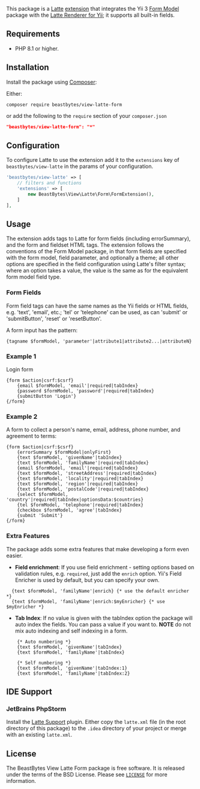 This package is a [Latte](https://latte.nette.org/) [extension](https://latte.nette.org/en/creating-extension) 
that integrates the Yii 3 [Form Model](https://github.com/yiisoft/form-model) package with the 
[Latte Renderer for Yii](https://github.com/beastbytes/view-latte); it supports all built-in fields.

## Requirements
- PHP 8.1 or higher.

## Installation
Install the package using [Composer](https://getcomposer.org):

Either:
```shell
composer require beastbytes/view-latte-form
```
or add the following to the `require` section of your `composer.json`
```json
"beastbytes/view-latte-form": "*"
```

## Configuration
To configure Latte to use the extension add it to the `extensions` key of `beastbytes/view-latte` in the params
of your configuration.

```php
'beastbytes/view-latte' => [
    // filters and functions
    'extensions' => [
        new BeastBytes\View\Latte\Form\FormExtension(),
    ]
],
```

## Usage
The extension adds tags to Latte for form fields (including errorSummary), and the form and fieldset HTML tags.
The extension follows the conventions of the Form Model package, in that form fields are specified with the form model,
field parameter, and optionally a theme;
all other options are specified in the field configuration using Latte's filter syntax;
where an option takes a value, the value is the same as for the equivalent form model field type. 

### Form Fields
Form field tags can have the same names as the Yii fields or HTML fields, e.g. 'text', 'email', etc.;
'tel' or 'telephone' can be used, as can 'submit' or 'submitButton', 'reset' or 'resetButton'.

A form input has the pattern:
```latte
{tagname $formModel, 'parameter'|attribute1|attribute2...|attributeN}
```

### Example 1
Login form
```latte
{form $action|csrf:$csrf}
    {email $formModel, 'email'|required|tabIndex}
    {password $formModel, 'password'|required|tabIndex}
    {submitButton 'Login'}
{/form}
```

### Example 2
A form to collect a person's name, email, address, phone number, and agreement to terms:
```latte
{form $action|csrf:$csrf}
    {errorSummary $formModel|onlyFirst}
    {text $formModel, 'givenName'|tabIndex}
    {text $formModel, 'familyName'|required|tabIndex}
    {email $formModel, 'email'|required|tabIndex}
    {text $formModel, 'streetAddress'|required|tabIndex}
    {text $formModel, 'locality'|required|tabIndex}
    {text $formModel, 'region'|required|tabIndex}
    {text $formModel, 'postalCode'|required|tabIndex}
    {select $formModel, 'country'|required|tabIndex|optionsData:$countries}
    {tel $formModel, 'telephone'|required|tabIndex}
    {checkbox $formModel, 'agree'|tabIndex}
    {submit 'Submit'}
{/form}
```

### Extra Features
The package adds some extra features that make developing a form even easier.

* **Field enrichment**: If you use field enrichment - setting options based on validation rules, e.g. `required`,
just add the `enrich` option. Yii's Field Enricher is used by default, but you can specify your own.
```latte
  {text $formModel, 'familyName'|enrich} {* use the default enricher *}
  {text $formModel, 'familyName'|enrich:$myEnricher} {* use $myEnricher *}
```
* **Tab Index**: If no value is given with the tabIndex option the package will auto index the fields.
You can pass a value if you want to. **NOTE** do not mix auto indexing and self indexing in a form.
```latte
    {* Auto numbering *}
    {text $formModel, 'givenName'|tabIndex}
    {text $formModel, 'familyName'|tabIndex}
```
```latte
    {* Self numbering *}
    {text $formModel, 'givenName'|tabIndex:1}
    {text $formModel, 'familyName'|tabIndex:2}
```

## IDE Support
### JetBrains PhpStorm
Install the [Latte Support](https://plugins.jetbrains.com/plugin/24218-latte-support) plugin.
Either copy the `latte.xml` file (in the root directory of this package) to the `.idea` directory of your project
or merge with an existing `latte.xml`.

## License
The BeastBytes View Latte Form package is free software. It is released under the terms of the BSD License.
Please see [`LICENSE`](./LICENSE.md) for more information.
